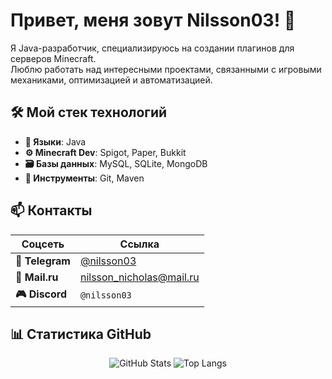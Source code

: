 # Привет, меня зовут Nilsson03! 👋

Я Java-разработчик, специализируюсь на создании плагинов для серверов Minecraft.  
Люблю работать над интересными проектами, связанными с игровыми механиками, оптимизацией и автоматизацией.

## 🛠️ Мой стек технологий
- **📜 Языки**: Java
- **⚙️ Minecraft Dev**: Spigot, Paper, Bukkit
- **🗃️ Базы данных**: MySQL, SQLite, MongoDB  
- **🔧 Инструменты**: Git, Maven 

## 📫 Контакты
| Соцсеть       | Ссылка                          |
|---------------|---------------------------------|
| **📱 Telegram** | [@nilsson03](https://t.me/nilsson03) |
| **📧 Mail.ru**  | [nilsson_nicholas@mail.ru](mailto:nilsson_nicholas@mail.ru) |
| **🎮 Discord**  | `@nilsson03`                 |

## 📊 Статистика GitHub
<div align="center">
  <img src="https://github-readme-stats.vercel.app/api?username=nilsson03&show_icons=true&theme=radical" alt="GitHub Stats">
  <img src="https://github-readme-stats.vercel.app/api/top-langs/?username=nilsson03&layout=compact&theme=radical" alt="Top Langs">
</div>

